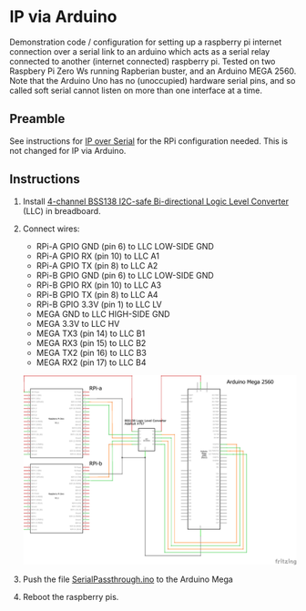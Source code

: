 # IP via Arduino

Demonstration code / configuration for setting up a raspberry pi internet connection over a serial link to an arduino which acts as a serial relay connected to another (internet connected) raspberry pi. Tested on two Raspbery Pi Zero Ws running Rapberian buster, and an Arduino MEGA 2560. Note that the Arduino Uno has no (unoccupied) hardware serial pins, and so called soft serial cannot listen on more than one interface at a time. 

## Preamble
See instructions for [IP over Serial](../ipoverserial/README.md) for the RPi configuration needed. This is not changed for IP via Arduino.

## Instructions
1. Install [4-channel BSS138 I2C-safe Bi-directional Logic Level Converter](https://www.adafruit.com/product/757) (LLC) in breadboard. 
1. Connect wires:
   * RPi-A GPIO GND (pin 6) to LLC LOW-SIDE GND 
   * RPi-A GPIO RX (pin 10) to LLC A1
   * RPi-A GPIO TX (pin 8) to LLC A2
   * RPi-B GPIO GND (pin 6) to LLC LOW-SIDE GND 
   * RPi-B GPIO RX (pin 10) to LLC A3
   * RPi-B GPIO TX (pin 8) to LLC A4
   * RPi-B GPIO 3.3V (pin 1) to LLC LV
   * MEGA GND to LLC HIGH-SIDE GND
   * MEGA 3.3V to LLC HV
   * MEGA TX3 (pin 14) to LLC B1
   * MEGA RX3 (pin 15) to LLC B2
   * MEGA TX2 (pin 16) to LLC B3
   * MEGA RX2 (pin 17) to LLC B4
   
   <A href="ipviaarduino_schem.png"><img src="ipviaarduino_schem.png" width=700></A>
   
1. Push the file [SerialPassthrough.ino](SerialPassthrough.ino) to the Arduino Mega
1. Reboot the raspberry pis. 
   
   
